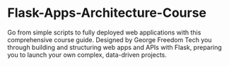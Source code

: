 # Flask-Apps-Architecture-Course
Go from simple scripts to fully deployed web applications with this comprehensive course guide. Designed by George Freedom Tech you through building and structuring web apps and APIs with Flask, preparing you to launch your own complex, data-driven projects.
